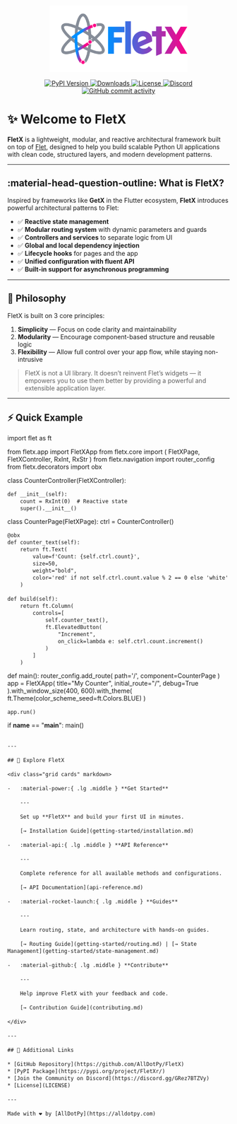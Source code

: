 
<p align="center">
    <img src="assets/logo/fletx_t.png" height="100" style="height:150px;">
</p>

<p align="center">
    <a href="https://pypi.org/project/FletXr/">
        <img src="https://img.shields.io/pypi/v/FletXr" alt="PyPI Version" />
    </a>
    <a href="https://pepy.tech/project/FletXr">
        <img src="https://static.pepy.tech/badge/FletXr" alt="Downloads" />
    </a>
    <a href="LICENSE">
        <img src="https://img.shields.io/badge/license-MIT-blue" alt="License" />
    </a>
    <a href="https://discord.gg/GRez7BTZVy">
        <img src="https://img.shields.io/discord/1381155066232176670" alt="Discord" />
    </a>
    <a href="https://github.com/AllDotPy/FletX">
        <img src="https://img.shields.io/github/commit-activity/m/AllDotPy/FletX" alt="GitHub commit activity" />
    </a>
</p>

# ✨ Welcome to FletX

**FletX** is a lightweight, modular, and reactive architectural framework built on top of [Flet](https://flet.dev), designed to help you build scalable Python UI applications with clean code, structured layers, and modern development patterns.

---

## :material-head-question-outline: What is FletX?

Inspired by frameworks like **GetX** in the Flutter ecosystem, **FletX** introduces powerful architectural patterns to Flet:

- ✅ **Reactive state management**
- ✅ **Modular routing system** with dynamic parameters and guards
- ✅ **Controllers and services** to separate logic from UI
- ✅ **Global and local dependency injection**
- ✅ **Lifecycle hooks** for pages and the app
- ✅ **Unified configuration with fluent API**
- ✅ **Built-in support for asynchronous programming**

---

## 🧠 Philosophy

FletX is built on 3 core principles:

1. **Simplicity** — Focus on code clarity and maintainability  
2. **Modularity** — Encourage component-based structure and reusable logic  
3. **Flexibility** — Allow full control over your app flow, while staying non-intrusive  

> FletX is not a UI library. It doesn’t reinvent Flet’s widgets — it empowers you to use them better by providing a powerful and extensible application layer.

---

## ⚡ Quick Example

import flet as ft

from fletx.app import FletXApp
from fletx.core import (
    FletXPage, FletXController, RxInt, RxStr
)
from fletx.navigation import router_config
from fletx.decorators import obx


class CounterController(FletXController):

    def __init__(self):
        count = RxInt(0)  # Reactive state
        super().__init__()


class CounterPage(FletXPage):
    ctrl = CounterController()

    @obx
    def counter_text(self):
        return ft.Text(
            value=f'Count: {self.ctrl.count}',
            size=50,
            weight="bold",
            color='red' if not self.ctrl.count.value % 2 == 0 else 'white'
        )

    def build(self):
        return ft.Column(
            controls=[
                self.counter_text(),
                ft.ElevatedButton(
                    "Increment",
                    on_click=lambda e: self.ctrl.count.increment()
                )
            ]
        )


def main():
    router_config.add_route(
        path='/',
        component=CounterPage
    )
    app = FletXApp(
        title="My Counter",
        initial_route="/",
        debug=True
    ).with_window_size(400, 600).with_theme(
        ft.Theme(color_scheme_seed=ft.Colors.BLUE)
    )

    app.run()


if __name__ == "__main__":
    main()
```

---

## 🚀 Explore FletX

<div class="grid cards" markdown>

-   :material-power:{ .lg .middle } **Get Started**

    ---

    Set up **FletX** and build your first UI in minutes.

    [→ Installation Guide](getting-started/installation.md)

-   :material-api:{ .lg .middle } **API Reference**

    ---

    Complete reference for all available methods and configurations.

    [→ API Documentation](api-reference.md)

-   :material-rocket-launch:{ .lg .middle } **Guides**

    ---

    Learn routing, state, and architecture with hands-on guides.

    [→ Routing Guide](getting-started/routing.md) | [→ State Management](getting-started/state-management.md)

-   :material-github:{ .lg .middle } **Contribute**

    ---

    Help improve FletX with your feedback and code.

    [→ Contribution Guide](contributing.md)

</div>

---

## 📌 Additional Links

* [GitHub Repository](https://github.com/AllDotPy/FletX)
* [PyPI Package](https://pypi.org/project/FletXr/)
* [Join the Community on Discord](https://discord.gg/GRez7BTZVy)
* [License](LICENSE)

---

Made with ❤️ by [AllDotPy](https://alldotpy.com)
